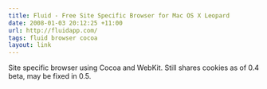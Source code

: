 ```yaml
---
title: Fluid - Free Site Specific Browser for Mac OS X Leopard
date: 2008-01-03 20:12:25 +11:00
url: http://fluidapp.com/
tags: fluid browser cocoa
layout: link
---
```

Site specific browser using Cocoa and WebKit. Still shares cookies as of 0.4 beta, may be fixed in 0.5.
